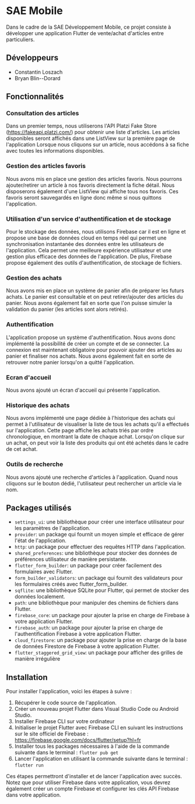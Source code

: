 # SAE Mobile

Dans le cadre de la SAE Développement Mobile, ce projet consiste à développer une application Flutter de vente/achat d'articles entre particuliers. 

## Développeurs
- Constantin Loszach
- Bryan Blin--Dorard

## Fonctionnalités

### Consultation des articles

Dans un premier temps, nous utiliserons l'API Platzi Fake Store (https://fakeapi.platzi.com/) pour obtenir une liste d'articles. Les articles disponibles seront affichés dans une ListView sur la première page de l'application
Lorsque nous cliquons sur un article, nous accédons à sa fiche avec toutes les informations disponibles.

### Gestion des articles favoris

Nous avons mis en place une gestion des articles favoris. Nous pourrons ajouter/retirer un article à nos favoris directement la fiche détail. Nous disposerons également d'une ListView qui affiche tous nos favoris. Ces favoris seront sauvegardés en ligne donc même si nous quittons l'application.

### Utilisation d'un service d'authentification et de stockage

Pour le stockage des données, nous utilisons Firebase car il est en ligne et propose une base de données cloud en temps réel qui permet une synchronisation instantanée des données entre les utilisateurs de l'application. Cela permet une meilleure expérience utilisateur et une gestion plus efficace des données de l'application. De plus, Firebase propose également des outils d'authentification, de stockage de fichiers.

### Gestion des achats
Nous avons mis en place un système de panier afin de préparer les futurs achats. Le panier est consultable et on peut retirer/ajouter des articles du panier. Nous avons également fait en sorte que l'on puisse simuler la validation du panier (les articles sont alors retirés).

### Authentification
L'application propose un système d'authentification. Nous avons donc implémenté la possibilité de créer un compte et de se connecter. La connexion est maintenant obligatoire pour pouvoir ajouter des articles au panier et finaliser nos achats. Nous avons également fait en sorte de retrouver notre panier lorsqu'on a quitté l'application.

### Ecran d'accueil
Nous avons ajouté un écran d'accueil qui présente l'application.

### Historique des achats
Nous avons implémenté une page dédiée à l'historique des achats qui permet à l'utilisateur de visualiser la liste de tous les achats qu'il a effectués sur l'application. Cette page affiche les achats triés par ordre chronologique, en montrant la date de chaque achat. Lorsqu'on clique sur un achat, on peut voir la liste des produits qui ont été achetés dans le cadre de cet achat.

### Outils de recherche
Nous avons ajouté une recherche d'articles à l'application. Quand nous cliquons sur le bouton dédié, l'utilisateur peut rechercher un article via le nom.

## Packages utilisés
- `settings_ui`: une bibliothèque pour créer une interface utilisateur pour les paramètres de l'application.
- `provider`: un package qui fournit un moyen simple et efficace de gérer l'état de l'application.
- `http`: un package pour effectuer des requêtes HTTP dans l'application.
- `shared_preferences`: une bibliothèque pour stocker des données de préférences utilisateur de manière persistante.
- `flutter_form_builder`: un package pour créer facilement des formulaires avec Flutter.
- `form_builder_validators`: un package qui fournit des validateurs pour les formulaires créés avec flutter_form_builder.
- `sqflite`: une bibliothèque SQLite pour Flutter, qui permet de stocker des données localement.
- `path`: une bibliothèque pour manipuler des chemins de fichiers dans Flutter.
- `firebase_core`: un package pour ajouter la prise en charge de Firebase à votre application Flutter.
- `firebase_auth`: un package pour ajouter la prise en charge de l'authentification Firebase à votre application Flutter.
- `cloud_firestore`: un package pour ajouter la prise en charge de la base de données Firestore de Firebase à votre application Flutter.
- `flutter_staggered_grid_view`: un package pour afficher des grilles de manière irrégulière


## Installation

Pour installer l'application, voici les étapes à suivre :

1. Récupérer le code source de l'application.
2. Créer un nouveau projet Flutter dans Visual Studio Code ou Android Studio.
3. Installer Firebase CLI sur votre ordinateur
4. Initialiser le projet Flutter avec Firebase CLI en suivant les instructions sur le site officiel de Firebase : https://firebase.google.com/docs/flutter/setup?hl=fr
5. Installer tous les packages nécessaires à l'aide de la commande suivante dans le terminal : `flutter pub get`
6. Lancer l'application en utilisant la commande suivante dans le terminal : `flutter run`

Ces étapes permettront d'installer et de lancer l'application avec succès. Notez que pour utiliser Firebase dans votre application, vous devrez également créer un compte Firebase et configurer les clés API Firebase dans votre application.
